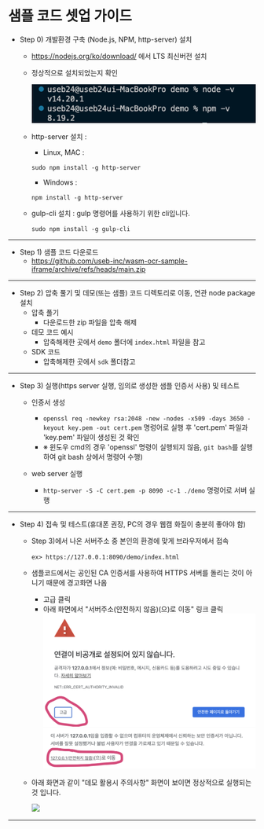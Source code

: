 # 샘플 코드 셋업 가이드

- Step 0) 개발환경 구축 (Node.js, NPM, http-server) 설치

  - https://nodejs.org/ko/download/ 에서 LTS 최신버전 설치
  - 정상적으로 설치되었는지 확인

    <img src="./assets/node-npm install.png" />

  - http-server 설치 :
    - Linux, MAC :
    ```shell
    sudo npm install -g http-server
    ```
    - Windows :
    ```batch
    npm install -g http-server
    ```
  - gulp-cli 설치 :
    gulp 명령어를 사용하기 위한 cli입니다.
    ```shell
    sudo npm install -g gulp-cli
    ```

---

- Step 1) 샘플 코드 다운로드
  - https://github.com/useb-inc/wasm-ocr-sample-iframe/archive/refs/heads/main.zip

---

- Step 2) 압축 풀기 및 데모(또는 샘플) 코드 디렉토리로 이동, 연관 node package 설치
  - 압축 풀기
    - 다운로드한 zip 파일을 압축 해제
  - 데모 코드 예시
    - 압축해제한 곳에서 `demo` 폴더에 `index.html` 파일을 참고
  - SDK 코드 
    - 압축해제한 곳에서 `sdk` 폴더참고

---

- Step 3) 실행(https server 실행, 임의로 생성한 샘플 인증서 사용) 및 테스트

  - 인증서 생성
    - ```openssl req -newkey rsa:2048 -new -nodes -x509 -days 3650 -keyout key.pem -out cert.pem``` 명렁어로 실행 후 'cert.pem' 파일과 'key.pem' 파일이 생성된 것 확인
    - ※ 윈도우 cmd의 경우 'openssl' 명령이 실행되지 않음, ```git bash```를 실행하여 git bash 상에서 명령어 수행)

  - web server 실행
    - ```http-server -S -C cert.pem -p 8090 -c-1 ./demo``` 명령어로 서버 실행

---

- Step 4) 접속 및 테스트(휴대폰 권장, PC의 경우 웹캠 화질이 충분히 좋아야 함)
  - Step 3)에서 나온 서버주소 중 본인의 환경에 맞게 브라우저에서 접속

    ```ex> https://127.0.0.1:8090/demo/index.html```

  - 샘플코드에서는 공인된 CA 인증서를 사용하여 HTTPS 서버를 돌리는 것이 아니기 때문에 경고화면 나옴
    - 고급 클릭
    - 아래 화면에서 "서버주소(안전하지 않음)(으)로 이동" 링크 클릭
      <img src="./assets/btn click.png" />
      <img src="./assets/link click.png" />
  - 아래 화면과 같이 "데모 활용시 주의사항" 화면이 보이면 정상적으로 실행되는 것 입니다.

    <img src="./assets/success.png" />

---


